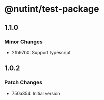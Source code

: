# @nutint/test-package

## 1.1.0

### Minor Changes

- 2fb97b0: Support typescript

## 1.0.2

### Patch Changes

- 750a354: Initial version
